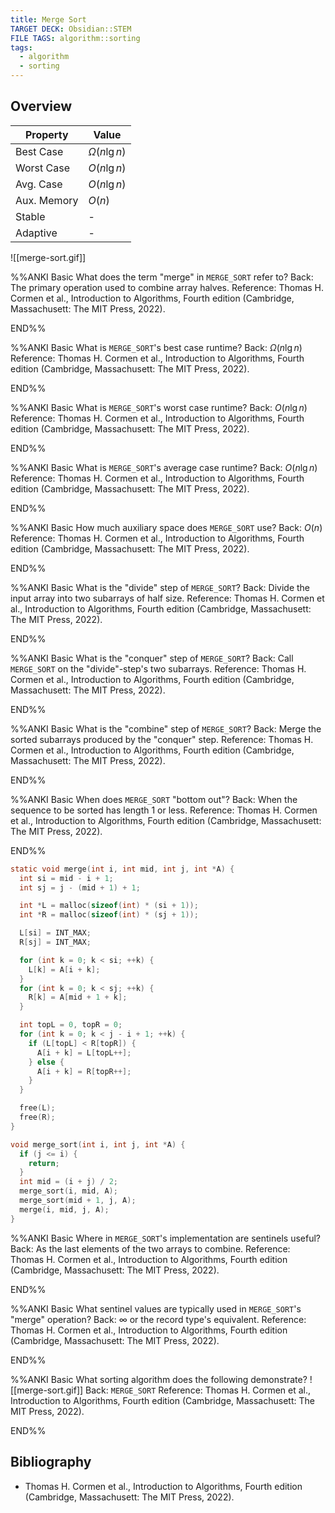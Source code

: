 ```yaml
---
title: Merge Sort
TARGET DECK: Obsidian::STEM
FILE TAGS: algorithm::sorting
tags:
  - algorithm
  - sorting
---
```


## Overview

| Property    | Value             |
| ----------- | ----------------- |
| Best Case   | $\Omega(n\lg{n})$ |
| Worst Case  | $O(n\lg{n})$      |
| Avg. Case   | $O(n\lg{n})$      |
| Aux. Memory | $O(n)$            |
| Stable      | -                 |
| Adaptive    | -                 |

![[merge-sort.gif]]

%%ANKI
Basic
What does the term "merge" in `MERGE_SORT` refer to?
Back: The primary operation used to combine array halves.
Reference: Thomas H. Cormen et al., Introduction to Algorithms, Fourth edition (Cambridge, Massachusett: The MIT Press, 2022).
<!--ID: 1708742467101-->
END%%

%%ANKI
Basic
What is `MERGE_SORT`'s best case runtime?
Back: $\Omega(n\lg{n})$
Reference: Thomas H. Cormen et al., Introduction to Algorithms, Fourth edition (Cambridge, Massachusett: The MIT Press, 2022).
<!--ID: 1708742467109-->
END%%

%%ANKI
Basic
What is `MERGE_SORT`'s worst case runtime?
Back: $O(n\lg{n})$
Reference: Thomas H. Cormen et al., Introduction to Algorithms, Fourth edition (Cambridge, Massachusett: The MIT Press, 2022).
<!--ID: 1708742467112-->
END%%

%%ANKI
Basic
What is `MERGE_SORT`'s average case runtime?
Back: $O(n\lg{n})$
Reference: Thomas H. Cormen et al., Introduction to Algorithms, Fourth edition (Cambridge, Massachusett: The MIT Press, 2022).
<!--ID: 1708742467115-->
END%%

%%ANKI
Basic
How much auxiliary space does `MERGE_SORT` use?
Back: $O(n)$
Reference: Thomas H. Cormen et al., Introduction to Algorithms, Fourth edition (Cambridge, Massachusett: The MIT Press, 2022).
<!--ID: 1711024614320-->
END%%

%%ANKI
Basic
What is the "divide" step of `MERGE_SORT`?
Back: Divide the input array into two subarrays of half size.
Reference: Thomas H. Cormen et al., Introduction to Algorithms, Fourth edition (Cambridge, Massachusett: The MIT Press, 2022).
<!--ID: 1708742467118-->
END%%

%%ANKI
Basic
What is the "conquer" step of `MERGE_SORT`?
Back: Call `MERGE_SORT` on the "divide"-step's two subarrays.
Reference: Thomas H. Cormen et al., Introduction to Algorithms, Fourth edition (Cambridge, Massachusett: The MIT Press, 2022).
<!--ID: 1708742467121-->
END%%

%%ANKI
Basic
What is the "combine" step of `MERGE_SORT`?
Back: Merge the sorted subarrays produced by the "conquer" step.
Reference: Thomas H. Cormen et al., Introduction to Algorithms, Fourth edition (Cambridge, Massachusett: The MIT Press, 2022).
<!--ID: 1708742467125-->
END%%

%%ANKI
Basic
When does `MERGE_SORT` "bottom out"?
Back: When the sequence to be sorted has length 1 or less.
Reference: Thomas H. Cormen et al., Introduction to Algorithms, Fourth edition (Cambridge, Massachusett: The MIT Press, 2022).
<!--ID: 1708742467133-->
END%%

```c
static void merge(int i, int mid, int j, int *A) {
  int si = mid - i + 1;
  int sj = j - (mid + 1) + 1;

  int *L = malloc(sizeof(int) * (si + 1));
  int *R = malloc(sizeof(int) * (sj + 1));

  L[si] = INT_MAX;
  R[sj] = INT_MAX;

  for (int k = 0; k < si; ++k) {
    L[k] = A[i + k];
  }
  for (int k = 0; k < sj; ++k) {
    R[k] = A[mid + 1 + k];
  }

  int topL = 0, topR = 0;
  for (int k = 0; k < j - i + 1; ++k) {
    if (L[topL] < R[topR]) {
      A[i + k] = L[topL++];
    } else {
      A[i + k] = R[topR++];
    }
  }

  free(L);
  free(R);
}

void merge_sort(int i, int j, int *A) {
  if (j <= i) {
    return;
  }
  int mid = (i + j) / 2;
  merge_sort(i, mid, A);
  merge_sort(mid + 1, j, A);
  merge(i, mid, j, A);
}
```

%%ANKI
Basic
Where in `MERGE_SORT`'s implementation are sentinels useful?
Back: As the last elements of the two arrays to combine.
Reference: Thomas H. Cormen et al., Introduction to Algorithms, Fourth edition (Cambridge, Massachusett: The MIT Press, 2022).
<!--ID: 1708742467137-->
END%%

%%ANKI
Basic
What sentinel values are typically used in `MERGE_SORT`'s "merge" operation?
Back: $\infty$ or the record type's equivalent.
Reference: Thomas H. Cormen et al., Introduction to Algorithms, Fourth edition (Cambridge, Massachusett: The MIT Press, 2022).
<!--ID: 1708742467141-->
END%%

%%ANKI
Basic
What sorting algorithm does the following demonstrate?
![[merge-sort.gif]]
Back: `MERGE_SORT`
Reference: Thomas H. Cormen et al., Introduction to Algorithms, Fourth edition (Cambridge, Massachusett: The MIT Press, 2022).
<!--ID: 1708742590435-->
END%%

## Bibliography

* Thomas H. Cormen et al., Introduction to Algorithms, Fourth edition (Cambridge, Massachusett: The MIT Press, 2022).
